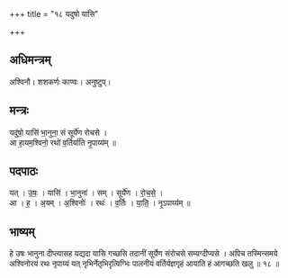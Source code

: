+++
title = "१८ यदुषो यासि"

+++
## अधिमन्त्रम्
अश्विनौ। शशकर्णः काण्वः। अनुष्टुप्।

## मन्त्रः
यदु॑षो॒ यासि॑ भा॒नुना॒ सं सूर्ये॑ण रोचसे ।  
आ हा॒यम॒श्विनो॒ रथो॑ व॒र्तिर्या॑ति नृ॒पाय्य॑म् ॥

## पदपाठः
यत् । उ॒षः॒ । यासि॑ । भा॒नुना॑ । सम् । सूर्ये॑ण । रो॒च॒से॒ ।  
आ । ह॒ । अ॒यम् । अ॒श्विनोः॑ । रथः॑ । व॒र्तिः । या॒ति॒ । नृ॒ऽपाय्य॑म् ॥

## भाष्यम्
हे उषः भानुना दीप्त्यासह यद्यदा यासि गच्छसि तदानीं सूर्येण संरोचसे सम्यग्दीप्यसे । अपिच तस्मिन्समये अश्विनोरयं रथः नृपाय्यं यत् नृभिर्नेतृभिरृत्विग्भिः पालनीयं वर्तिर्यज्ञगृहं आयाति हं आगच्छति खलु ॥ १८ ॥